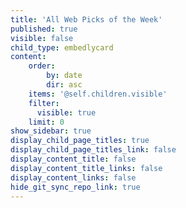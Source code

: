 ```yaml
---
title: 'All Web Picks of the Week'
published: true
visible: false
child_type: embedlycard
content:
    order:
        by: date
        dir: asc
    items: '@self.children.visible'
    filter:
      visible: true
    limit: 0
show_sidebar: true
display_child_page_titles: true
display_child_page_titles_link: false
display_content_title: false
display_content_title_links: false
display_content_links: false
hide_git_sync_repo_link: true
---
```

